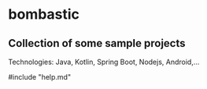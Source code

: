 # bombastic

## Collection of some sample projects

Technologies: Java, Kotlin, Spring Boot, Nodejs, Android,...

#include "help.md"
